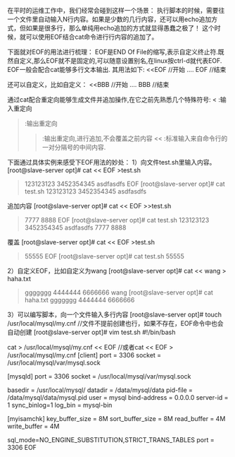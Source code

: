 在平时的运维工作中，我们经常会碰到这样一个场景：
执行脚本的时候，需要往一个文件里自动输入N行内容。如果是少数的几行内容，还可以用echo追加方式，但如果是很多行，那么单纯用echo追加的方式就显得愚蠢之极了！
这个时候，就可以使用EOF结合cat命令进行行内容的追加了。

下面就对EOF的用法进行梳理：
EOF是END Of File的缩写,表示自定义终止符.既然自定义,那么EOF就不是固定的,可以随意设置别名,在linux按ctrl-d就代表EOF.
EOF一般会配合cat能够多行文本输出.
其用法如下:
<<EOF        //开始
....
EOF            //结束

还可以自定义，比如自定义：
<<BBB        //开始
....
BBB              //结束

通过cat配合重定向能够生成文件并追加操作,在它之前先熟悉几个特殊符号:
< :输入重定向
> :输出重定向
>> :输出重定向,进行追加,不会覆盖之前内容
<< :标准输入来自命令行的一对分隔号的中间内容.



下面通过具体实例来感受下EOF用法的妙处：
1）向文件test.sh里输入内容。
[root@slave-server opt]# cat << EOF >test.sh
> 123123123
> 3452354345
> asdfasdfs
> EOF
[root@slave-server opt]# cat test.sh
123123123
3452354345
asdfasdfs

追加内容
[root@slave-server opt]# cat << EOF >>test.sh
> 7777
> 8888
> EOF
[root@slave-server opt]# cat test.sh
123123123
3452354345
asdfasdfs
7777
8888

覆盖
[root@slave-server opt]# cat << EOF >test.sh
> 55555
> EOF
[root@slave-server opt]# cat test.sh
55555

2）自定义EOF，比如自定义为wang
[root@slave-server opt]# cat << wang > haha.txt
> ggggggg
> 4444444
> 6666666
> wang
[root@slave-server opt]# cat haha.txt
ggggggg
4444444
6666666

3）可以编写脚本，向一个文件输入多行内容
[root@slave-server opt]# touch /usr/local/mysql/my.cnf               //文件不提前创建也行，如果不存在，EOF命令中也会自动创建
[root@slave-server opt]# vim test.sh
#!/bin/bash

cat > /usr/local/mysql/my.cnf << EOF                                      //或者cat << EOF > /usr/local/mysql/my.cnf
[client]
port = 3306
socket = /usr/local/mysql/var/mysql.sock

[mysqld]
port = 3306
socket = /usr/local/mysql/var/mysql.sock

basedir = /usr/local/mysql/
datadir = /data/mysql/data
pid-file = /data/mysql/data/mysql.pid
user = mysql
bind-address = 0.0.0.0
server-id = 1
sync_binlog=1
log_bin = mysql-bin

[myisamchk]
key_buffer_size = 8M
sort_buffer_size = 8M
read_buffer = 4M
write_buffer = 4M

sql_mode=NO_ENGINE_SUBSTITUTION,STRICT_TRANS_TABLES
port = 3306
EOF
